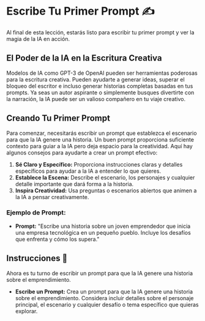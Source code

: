 # Escribe Tu Primer Prompt ✍️

Al final de esta lección, estarás listo para escribir tu primer prompt y ver la magia de la IA en acción.

## El Poder de la IA en la Escritura Creativa

Modelos de IA como GPT-3 de OpenAI pueden ser herramientas poderosas para la escritura creativa. Pueden ayudarte a generar ideas, superar el bloqueo del escritor e incluso generar historias completas basadas en tus prompts. Ya seas un autor aspirante o simplemente busques divertirte con la narración, la IA puede ser un valioso compañero en tu viaje creativo.

## Creando Tu Primer Prompt

Para comenzar, necesitarás escribir un prompt que establezca el escenario para que la IA genere una historia. Un buen prompt proporciona suficiente contexto para guiar a la IA pero deja espacio para la creatividad. Aquí hay algunos consejos para ayudarte a crear un prompt efectivo:

1. **Sé Claro y Específico:** Proporciona instrucciones claras y detalles específicos para ayudar a la IA a entender lo que quieres.
2. **Establece la Escena:** Describe el escenario, los personajes y cualquier detalle importante que dará forma a la historia.
3. **Inspira Creatividad:** Usa preguntas o escenarios abiertos que animen a la IA a pensar creativamente.

### Ejemplo de Prompt:
- **Prompt:** "Escribe una historia sobre un joven emprendedor que inicia una empresa tecnológica en un pequeño pueblo. Incluye los desafíos que enfrenta y cómo los supera."

## Instrucciones 📌

Ahora es tu turno de escribir un prompt para que la IA genere una historia sobre el emprendimiento.

- **Escribe un Prompt:** Crea un prompt para que la IA genere una historia sobre el emprendimiento. Considera incluir detalles sobre el personaje principal, el escenario y cualquier desafío o tema específico que quieras explorar.